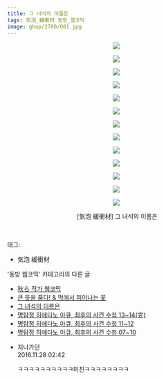 ```yaml
---
title: 그 녀석의 이름은
tags: 気泡_緩衝材 동방_웹코믹
image: ghap/2780/001.jpg
---
```

<div class="article">
<p style="text-align: center; clear: none; float: none;"><img src="{{ site.nasurl }}/ghap/2780/001.jpg"/></p>
<p style="text-align: center; clear: none; float: none;"><img src="{{ site.nasurl }}/ghap/2780/002.jpg"/></p>
<p style="text-align: center; clear: none; float: none;"><img src="{{ site.nasurl }}/ghap/2780/003.jpg"/></p>
<p style="text-align: center; clear: none; float: none;"><img src="{{ site.nasurl }}/ghap/2780/004.jpg"/></p>
<p style="text-align: center; clear: none; float: none;"><img src="{{ site.nasurl }}/ghap/2780/005.jpg"/></p>
<p style="text-align: center; clear: none; float: none;"><img src="{{ site.nasurl }}/ghap/2780/006.jpg"/></p>
<p style="text-align: center; clear: none; float: none;"><img src="{{ site.nasurl }}/ghap/2780/007.jpg"/></p>
<p style="text-align: center; clear: none; float: none;"><img src="{{ site.nasurl }}/ghap/2780/008.jpg"/></p>
<p style="text-align: center; clear: none; float: none;"><img src="{{ site.nasurl }}/ghap/2780/009.jpg"/></p>
<p style="text-align: center; clear: none; float: none;"><img src="{{ site.nasurl }}/ghap/2780/010.jpg"/></p>
<p style="text-align: center; clear: none; float: none;"><img src="{{ site.nasurl }}/ghap/2780/011.jpg"/></p>
<p style="text-align: center; clear: none; float: none;"><img src="{{ site.nasurl }}/ghap/2780/012.jpg"/></p>
<p style="text-align: center; clear: none; float: none;"><img src="{{ site.nasurl }}/ghap/2780/013.jpg"/></p>
<p style="text-align: center; clear: none; float: none;"> [気泡 緩衝材] 그 녀석의 이름은</p>
<p><br/></p>
</div><div class="tagTrail">
<p>태그: </p>
<ul>
<li>気泡 緩衝材</li>
</ul>
</div><div class="another">
<p>'동방 웹코믹' 카테고리의 다른 글</p>
<ul>
<li><a href="/2016-12-09-ghap_2867">秋ら 작가 웹코믹</a></li>
<li><a href="/2016-12-07-ghap_2858">큰 뜻을 품다! &amp; 먹에서 피어나는 꽃</a></li>
<li><a href="/2016-11-28-ghap_2780">그 녀석의 이름은</a></li>
<li><a href="/2016-11-27-ghap_2777">명탐정 히에다노 아큐, 최후의 사건 수첩 13~14(完)</a></li>
<li><a href="/2016-11-27-ghap_2776">명탐정 히에다노 아큐, 최후의 사건 수첩 11~12</a></li>
<li><a href="/2016-11-27-ghap_2775">명탐정 히에다노 아큐, 최후의 사건 수첩 07~10</a></li>
</ul>
</div><div class="cb_module cb_fluid">
<div class="cb_wrt cb_profile">
<div class="comment">
<ul>
<li class="cb_thumb_off" id="comment14858275">
<div class="cb_comment_area">
<div class="cb_info_area">
<div class="cb_section">
<span class="cb_nick_name">지나가던</span>
</div>
<div class="cb_section">
<span class="cb_date">2016.11.28 02:42 </span>
</div>
</div>
<div class="cb_dsc_comment">
<p class="cb_dsc">
											ㅋㅋㅋㅋㅋㅋㅋㅋㅋㅋ미친ㅋㅋㅋㅋㅋㅋㅋㅋ
										</p>
</div>
</div></li>
</ul>
</div>
</div><!-- commentList close -->
</div>